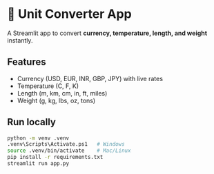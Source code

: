 # 🔄 Unit Converter App

A Streamlit app to convert **currency, temperature, length, and weight** instantly.

## Features
- Currency (USD, EUR, INR, GBP, JPY) with live rates
- Temperature (C, F, K)
- Length (m, km, cm, in, ft, miles)
- Weight (g, kg, lbs, oz, tons)

## Run locally
```bash
python -m venv .venv
.venv\Scripts\Activate.ps1   # Windows
source .venv/bin/activate    # Mac/Linux
pip install -r requirements.txt
streamlit run app.py
